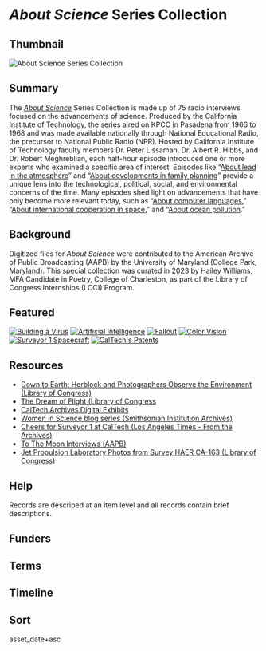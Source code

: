 # <em>About Science</em> Series Collection

## Thumbnail

![<em>About Science</em> Series Collection](https://s3.amazonaws.com/americanarchive.org/special-collections/INFLECT_new_avatar_green+1400_72.jpg "About Science Series Collection")

## Summary

The [*About Science*](https://americanarchive.org/catalog?f%5Baccess_types%5D%5B%5D=online&f%5Bseries_titles%5D%5B%5D=About+science&page=1&sort=asset_date+asc) Series Collection is made up of 75 radio interviews focused on the advancements of science. Produced by the California Institute of Technology, the series aired on KPCC in Pasadena from 1966 to 1968 and was made available nationally through National Educational Radio, the precursor to National Public Radio (NPR). Hosted by California Institute of Technology faculty members Dr. Peter Lissaman, Dr. Albert R. Hibbs, and Dr. Robert Meghreblian, each half-hour episode introduced one or more experts who examined a specific area of interest. Episodes like “[About lead in the atmosphere](https://americanarchive.org/catalog/cpb-aacip-500-fn10t34k)” and “[About developments in family planning](https://americanarchive.org/catalog/cpb-aacip-500-qj77z05j)” provide a unique lens into the technological, political, social, and environmental concerns of the time. Many episodes shed light on advancements that have only become more relevant today, such as “[About computer languages](https://americanarchive.org/catalog/cpb-aacip-500-4b2x7606),” “[About international cooperation in space](https://americanarchive.org/catalog/cpb-aacip-500-4j0b0r6m),” and “[About ocean pollution](https://americanarchive.org/catalog/cpb-aacip-500-j09w4z38).” 

## Background

Digitized files for *About Science* were contributed to the American Archive of Public Broadcasting (AAPB) by the University of Maryland (College Park, Maryland). This special collection was curated in 2023 by Hailey Williams, MFA Candidate in Poetry, College of Charleston, as part of the Library of Congress Internships (LOCI) Program.

## Featured

[![Building a Virus](https://s3.amazonaws.com/americanarchive.org/special-collections/aapb_tile.png)](/catalog/cpb-aacip-500-f18sgc1f)
[![Artificial Intelligence](https://s3.amazonaws.com/americanarchive.org/special-collections/aapb_tile.png)](/catalog/cpb-aacip-500-8s4jr24n)
[![Fallout](https://s3.amazonaws.com/americanarchive.org/special-collections/aapb_tile.png)](/catalog/cpb-aacip-500-7w677g9w)
[![Color Vision](https://s3.amazonaws.com/americanarchive.org/special-collections/aapb_tile.png)](/catalog/cpb-aacip-500-057cw51b)
[![Surveyor 1 Spacecraft](https://s3.amazonaws.com/americanarchive.org/special-collections/aapb_tile.png)](/catalog/cpb-aacip-500-s756jv0j)
[![CalTech's Patents](https://s3.amazonaws.com/americanarchive.org/special-collections/aapb_tile.png)](/catalog/cpb-aacip-500-bv79x27s)

## Resources

- [Down to Earth: Herblock and Photographers Observe the Environment (Library of Congress)](https://www.loc.gov/exhibits/herblock-down-to-earth/)
- [The Dream of Flight (Library of Congress](https://www.loc.gov/exhibits/dreamofflight/)
- [CalTech Archives Digital Exhibits](https://library.caltech.edu/archives/exhibits/digital)
- [Women in Science blog series (Smithsonian Institution Archives)](https://siarchives.si.edu/blog/tag/women-science-wednesday)
- [Cheers for Surveyor 1 at CalTech (Los Angeles Times - From the Archives)](https://www.latimes.com/visuals/photography/la-me-fw-archives-cheers-for-surveyor1-at-caltech-20190529-htmlstory.html)
- [To The Moon Interviews (AAPB)](https://americanarchive.org/special_collections/to-the-moon)
- [Jet Propulsion Laboratory Photos from Survey HAER CA-163 (Library of Congress)](https://www.loc.gov/resource/hhh.ca2001.photos?st=gallery)

## Help

Records are described at an item level and all records contain brief descriptions.

## Funders

## Terms

## Timeline

## Sort

asset_date+asc
